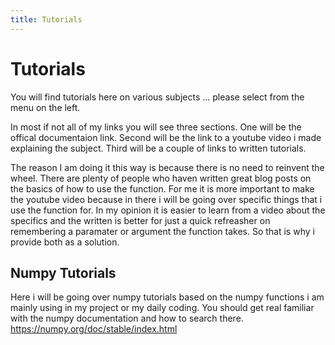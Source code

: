 ```yaml
---
title: Tutorials
---
```


# Tutorials 

You will find tutorials here on various subjects ... please select from the menu on the left.

In most if not all of my links you will see three sections. One will be the offical documentaion link. Second will be the link to a youtube video i made explaining the subject. Third will be a couple of links to written tutorials.

The reason I am doing it this way is because there is no need to reinvent the wheel. There are plenty of people who haven written great blog posts on the basics of how to use the function. For me it is more important to make the youtube video because in there i will be going over specific things that i use the function for. In my opinion it is easier to learn from a video about the specifics and the written is better for just a quick refreasher on remembering a paramater or argument the function takes. So that is why i provide both as a solution. 

## Numpy Tutorials
Here i will be going over numpy tutorials based on the numpy functions i am mainly using in my project or my daily coding. You should get real familiar with the numpy documentation and how to search there. https://numpy.org/doc/stable/index.html
